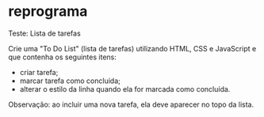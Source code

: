 # reprograma
Teste: Lista de tarefas

Crie uma "To Do List" (lista de tarefas) utilizando HTML, CSS e JavaScript e que contenha os seguintes itens:
- criar tarefa;
- marcar tarefa como concluída;
- alterar o estilo da linha quando ela for marcada como concluída.

Observação: ao incluir uma nova tarefa, ela deve aparecer no topo da lista.
